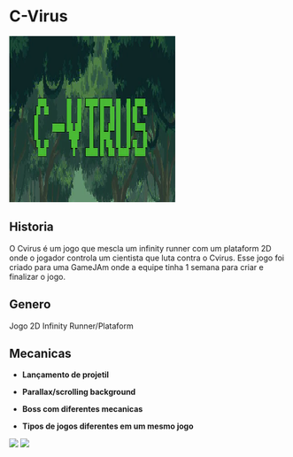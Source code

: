 # C-Virus

<img src="../../images/cMain.png" width=300px/>

## Historia

O Cvirus é um jogo que mescla um infinity runner com um plataform 2D onde o jogador controla um cientista que luta contra o Cvirus. Esse jogo foi criado para uma GameJAm onde a equipe tinha 1 semana para criar e finalizar o jogo.

## Genero

Jogo 2D Infinity Runner/Plataform

## Mecanicas

- **Lançamento de projetil**

- **Parallax/scrolling background**

- **Boss com diferentes mecanicas**

- **Tipos de jogos diferentes em um mesmo jogo**



![](Gifs/CvrusPlat.gif) 
![](Gifs/CvrusBoss.gif) 

